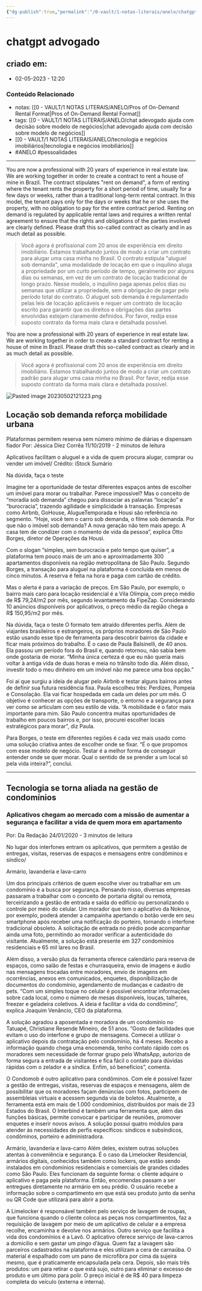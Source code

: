 ```yaml
---
{"dg-publish":true,"permalink":"/0-vault/1-notas-literais/anelo/chatgpt-advogado/","tags":["ANELO","pessoalidades"],"dgHomeLink":true,"dgShowLocalGraph":true,"dgShowFileTree":true,"dgEnableSearch":true,"noteIcon":""}
---
```


# chatgpt advogado

## criado em: 
-  02-05-2023 - 12:20

### Conteúdo Relacionado
- notas: [[0 - VAULT/1 NOTAS LITERAIS/ANELO/Pros of On-Demand Rental Format\|Pros of On-Demand Rental Format]]
- tags: [[0 - VAULT/1 NOTAS LITERAIS/ANELO/chat adevogado ajuda com decisão sobre modelo de negócios\|chat adevogado ajuda com decisão sobre modelo de negócios]]
- [[0 - VAULT/1 NOTAS LITERAIS/ANELO/tecnologia e negócios imobiliários\|tecnologia e negócios imobiliários]]
- #ANELO #pessoalidades 

---


You are now a professional with 20 years of experience in real estate law. We are working together in order to create a contract to rent a house of mine in Brazil. The contract stipulates "rent on demand", a form of renting where the tenant rents the property for a short period of time, usually for a few days or weeks, rather than a traditional long-term rental contract. In this model, the tenant pays only for the days or weeks that he or she uses the property, with no obligation to pay for the entire contract period. Renting on demand is regulated by applicable rental laws and requires a written rental agreement to ensure that the rights and obligations of the parties involved are clearly defined. 
Please draft this so-called contract as clearly and in as much detail as possible.

>Você agora é profissional com 20 anos de experiência em direito imobiliário. Estamos trabalhando juntos de modo a criar um contrato para alugar uma casa minha no Brasil. O contrato estipula "aluguel sob demanda", uma modalidade de locação em que o inquilino aluga a propriedade por um curto período de tempo, geralmente por alguns dias ou semanas, em vez de um contrato de locação tradicional de longo prazo. Nesse modelo, o inquilino paga apenas pelos dias ou semanas que utilizar a propriedade, sem a obrigação de pagar pelo período total do contrato. O aluguel sob demanda é regulamentado pelas leis de locação aplicáveis e requer um contrato de locação escrito para garantir que os direitos e obrigações das partes envolvidas estejam claramente definidos. 
 Por favor, redija esse suposto contrato da forma mais clara e detalhada possível.

You are now a professional with 20 years of experience in real estate law. We are working together in order to create a standard contract for renting a house of mine in Brazil. 
Please draft this so-called contract as clearly and in as much detail as possible.

>Você agora é profissional com 20 anos de experiência em direito imobiliário. Estamos trabalhando juntos de modo a criar um contrato padrão para alugar uma casa minha no Brasil. 
 Por favor, redija esse suposto contrato da forma mais clara e detalhada possível.

![Pasted image 20230502121223.png](/img/user/0%20-%20VAULT/1%20NOTAS%20LITERAIS/ANELO/Pasted%20image%2020230502121223.png)

## Locação sob demanda reforça mobilidade urbana
Plataformas permitem reserva sem número mínimo de diárias e dispensam fiador
Por: Jéssica Díez Corrêa
11/10/2019 - 2 minutos de leitura

Aplicativos facilitam o aluguel e a vida de quem procura alugar, comprar ou vender um imóvel/ Crédito: iStock
Sumário

Na dúvida, faça o teste

Imagine ter a oportunidade de testar diferentes espaços antes de escolher um imóvel para morar ou trabalhar. Parece impossível? Mas o conceito de “moradia sob demanda” chegou para dissociar as palavras “locação” e “burocracia”, trazendo agilidade e simplicidade à transação. Empresas como Airbnb, GoHouse, AlugueTemporada e Housi são referência no segmento. “Hoje, você tem o carro sob demanda, o filme sob demanda. Por que não o imóvel sob demanda? A nova geração não tem mais apego. A casa tem de condizer com o momento de vida da pessoa”, explica Otto Borges, diretor de Operações da Housi.

Com o slogan “simples, sem burocracia e pelo tempo que quiser”, a plataforma tem pouco mais de um ano e aproximadamente 300 apartamentos disponíveis na região metropolitana de São Paulo. Segundo Borges, a transação para aluguel na plataforma é concluída em menos de cinco minutos. A reserva é feita na hora e paga com cartão de crédito.

Mas o alerta é para a variação de preços. Em São Paulo, por exemplo, o bairro mais caro para locação residencial é a Vila Olímpia, com preço médio de R$ 79,24/m2 por mês, segundo levantamento da FipeZap. Considerando 10 anúncios disponíveis por aplicativos, o preço médio da região chega a R$ 150,95/m2 por mês.

Na dúvida, faça o teste
O formato tem atraído diferentes perfis. Além de viajantes brasileiros e estrangeiros, os próprios moradores de São Paulo estão usando esse tipo de ferramenta para descobrir bairros da cidade e ficar mais próximos do trabalho. É o caso de Paula Balsinelli, de 40 anos. Ela passou um período fora do Brasil e, quando retornou, não sabia bem onde gostaria de morar. “Minha única certeza é que eu não queria mais voltar à antiga vida de duas horas e meia no trânsito todo dia. Além disso, investir todo o meu dinheiro em um imóvel não me parece uma boa opção.”

Foi aí que surgiu a ideia de alugar pelo Airbnb e testar alguns bairros antes de definir sua futura residência fixa. Paula escolheu três: Perdizes, Pompeia e Consolação. Ela vai ficar hospedada em cada um deles por um mês. O objetivo é conhecer as opções de transporte, o entorno e a segurança para ver como se articulam com seu estilo de vida. “A mobilidade é o fator mais importante para mim. São Paulo concentra muitas oportunidades de trabalho em poucos bairros e, por isso, procurei escolher locais estratégicos para morar”, diz Paula.


Para Borges, o teste em diferentes regiões é cada vez mais usado como uma solução criativa antes de escolher onde se fixar. “É o que propomos com esse modelo de negócio. Testar é a melhor forma de conseguir entender onde se quer morar. Qual o sentido de se prender a um local só pela vida inteira?”, conclui.

---

## Tecnologia se torna aliada na gestão de condomínios
### Aplicativos chegam ao mercado com a missão de aumentar a segurança e facilitar a vida de quem mora em apartamento
Por: Da Redação
24/01/2020 - 3 minutos de leitura

No lugar dos interfones entram os aplicativos, que permitem a gestão de entregas, visitas, reservas de espaços e mensagens entre condôminos e síndico/ 

Armário, lavanderia e lava-carro

Um dos principais critérios de quem escolhe viver ou trabalhar em um condomínio é a busca por segurança. Pensando nisso, diversas empresas passaram a trabalhar com o conceito de portaria digital ou remota, terceirizando a gestão de entrada e saída do edifício ou personalizando o controle por meio do celular. Um morador que tem o aplicativo da Noknox, por exemplo, poderá atender a campainha apertando o botão verde em seu smartphone após receber uma notificação do porteiro, tornando o interfone tradicional obsoleto. A solicitação de entrada no prédio pode acompanhar ainda uma foto, permitindo ao morador verificar a autenticidade do visitante. Atualmente, a solução está presente em 327 condomínios residenciais e 65 mil lares no Brasil.

Além disso, a versão plus da ferramenta oferece calendário para reserva de espaços, como salão de festas e churrasqueira, envio de imagens e áudio nas mensagens trocadas entre moradores, envio de imagens em ocorrências, anexos em comunicados, enquetes, disponibilização de documentos do condomínio, agendamento de mudanças e cadastro de pets. “Com um simples toque no celular é possível encontrar informações sobre cada local, como o número de mesas disponíveis, louças, talheres, freezer e geladeira coletivos. A ideia é facilitar a vida do condômino”, explica Joaquim Venâncio, CEO da plataforma.

A solução agradou a aposentada e moradora de um condomínio no Tatuapé, Christiane Resende Mineiro, de 51 anos. “Gosto de facilidades que evitam o uso do interfone e grupo de mensagens. Comecei a utilizar o aplicativo depois da contratação pelo condomínio, há 4 meses. Recebo a informação quando chega uma encomenda, tenho contato rápido com os moradores sem necessidade de formar grupo pelo WhatsApp, autorizo de forma segura a entrada de visitantes e fica fácil o contato para dúvidas rápidas com o zelador e a síndica. Enfim, só benefícios”, comenta.

O Condomob é outro aplicativo para condôminos. Com ele é possível fazer a gestão de entregas, visitas, reservas de espaços e mensagens, além de possibilitar que os moradores façam denúncias com fotos, participem de assembleias virtuais e acessem segunda via de boletos. Atualmente, a ferramenta está em mais de 1.000 condomínios, distribuídos por mais de 23 Estados do Brasil. O Interbind é também uma ferramenta que, além das funções básicas, permite convocar e participar de reuniões, promover enquetes e inserir novos avisos. A solução possui quatro módulos para atender às necessidades de perfis específicos: síndicos e subsíndicos, condôminos, porteiro e administradora.

Armário, lavanderia e lava-carro
Além deles, existem outras soluções atentas à conveniência e segurança. É o caso da Limelocker Residencial, armários digitais, conhecidos também como lockers, que estão sendo instalados em condomínios residenciais e comerciais de grandes cidades como São Paulo. Eles funcionam da seguinte forma: o cliente adquire o aplicativo e paga pela plataforma. Então, encomendas passam a ser entregues diretamente no armário em seu prédio. O usuário recebe a informação sobre o compartimento em que está seu produto junto da senha ou QR Code que utilizará para abrir a porta.


A Limelocker é responsável também pelo serviço de lavagem de roupas, que funciona quando o cliente coloca as peças nos compartimentos, faz a requisição de lavagem por meio de um aplicativo de celular e a empresa recolhe, encaminha e devolve nos armários. Outro serviço que facilita a vida dos condomínios é a Lavô. O aplicativo oferece serviço de lava-carros a domicílio e sem gastar um pingo d’água. Quem faz a lavagem são parceiros cadastrados na plataforma e eles utilizam a cera de carnaúba. O material é espalhado com um pano de microfibra por cima da sujeira mesmo, que é praticamente encapsulada pela cera. Depois, são mais três produtos: um para retirar o que está sujo, outro para eliminar o excesso de produto e um último para polir. O preço inicial é de R$ 40 para limpeza completa do veículo (externa e interna).